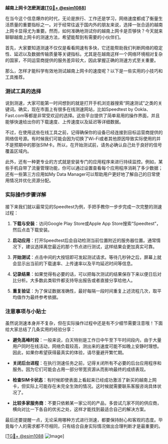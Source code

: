 **越南上网卡怎麽測速[[TG💪+ @esim1088](https://t.me/s/esim1088)]**

在当今这个信息爆炸的时代，无论是旅行、工作还是学习，网络速度都成了衡量生活质量的重要指标之一。对于经常往返于国内外的朋友来说，选择一张合适的越南上网卡显得尤为重要。然而，如何准确地测试你的越南上网卡是否够快？今天就来聊聊越南上网卡的测速方法，希望能帮到有需要的小伙伴们。

首先，大家要知道测速不仅仅是看看网速有多快，它还能帮助我们判断网络的稳定性、延迟以及数据传输质量等关键指标。尤其是在越南这样一个网络环境相对复杂的国家，不同运营商提供的服务差异较大，因此掌握正确的测速方式至关重要。

那么，怎样才能科学有效地测试越南上网卡的速度呢？以下是一些实用的小技巧和工具推荐。

### 测试工具的选择

说到测速，大家可能第一时间想到的就是打开手机浏览器搜索“网速测试”之类的关键词。确实，现在市面上有很多在线测速网站，比如Speedtest by Ookla、Fast.com等都是非常受欢迎的选择。这些平台提供了简单易用的操作界面，并且能够快速给出你的下载速度、上传速度以及延迟等详细数据。

不过，在使用这些在线工具之前，记得确保你的设备已经连接到目标运营商提供的网络信号源。有时候我们可能会因为切换了Wi-Fi或者其他原因导致实际使用的并不是预期中的那张SIM卡。所以，在开始测试前，请务必确认自己处于良好的信号覆盖区域内。

此外，还有一种更专业的方式就是安装专门的应用程序来进行持续监控。例如，某些手机自带了流量管理功能，你可以通过设置查看每个应用程序消耗了多少数据；还有一些第三方应用如My Data Manager可以帮助用户更好地了解自己的日常使用情况并优化资源分配。

### 实际操作步骤详解

接下来我们就以最常见的Speedtest为例，手把手教你一步步完成一次完整的测速过程：

1. **下载与安装**：访问Google Play Store或Apple App Store搜索“Speedtest”，然后点击下载安装。
   
2. **启动应用**：打开Speedtest后会自动检测当前位置附近的服务器位置。通常情况下，建议选择离您最近的那个节点进行测试，这样结果会更加真实可靠。

3. **开始测试**：点击中间的大按钮即可发起测试请求。等待几秒钟之后，屏幕上就会显示出当前的下载速率、上传速率以及平均延迟时间等信息。

4. **记录结果**：如果觉得有必要的话，可以把每次测试的结果保存下来以便日后对比分析。大多数此类软件都支持导出报告或者直接分享给他人。

5. **重复验证**：为了保证数据准确性，最好每隔一段时间重复上述流程几次，取平均值作为最终参考依据。

### 注意事项与小贴士

虽然说测速本身并不复杂，但在实际操作过程中还是有不少细节需要注意哦！下面给大家总结了几条实用的经验分享：

- **避免高峰时段**：一般来说，白天特别是工作日中午至下午时间段内，由于大量用户同时在线活动，网络负载较高，测出来的速度可能不如晚上安静时理想。因此，如果你希望获得最真实的体验，请尽量避开繁忙期。

- **关闭后台进程**：在执行测速任务之前，记得关闭所有不必要的后台应用程序和服务。因为它们可能会占用一部分带宽资源从而影响最终的成绩表现。

- **检查SIM卡状态**：有时候即使表面上看起来已经成功激活了新买的越南上网卡，但实际上可能存在未完全生效的情况。这时候就需要联系客服咨询具体状况了。

- **比较多家服务商**：不要只依赖某一家公司的产品，多尝试几家不同的供应商，横向对比一下各自的优劣之处，这样才能找到最适合自己的解决方案。

最后还要提醒一点，无论采用哪种方式进行测速，都要保持耐心和客观的态度。毕竟每个人的需求都不尽相同，只有结合自身实际情况做出合理判断才是最重要的。

[[TG💪+ @esim1088](https://t.me/s/esim1088) ![Image](https://i.postimg.cc/4NQfJmqS/Snipaste-2025-05-13-00-14-12.png)]